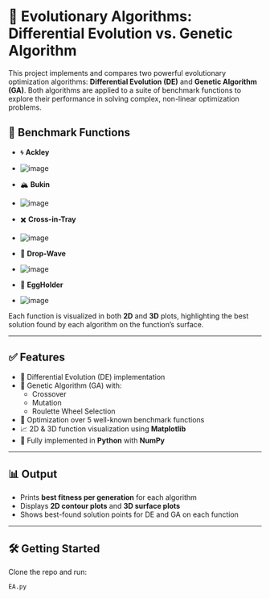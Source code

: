 # 🔬 Evolutionary Algorithms: Differential Evolution vs. Genetic Algorithm

This project implements and compares two powerful evolutionary optimization algorithms: **Differential Evolution (DE)** and **Genetic Algorithm (GA)**. Both algorithms are applied to a suite of benchmark functions to explore their performance in solving complex, non-linear optimization problems.

## 📌 Benchmark Functions

- 🌀 **Ackley**
- ![image](https://github.com/user-attachments/assets/b28228bc-07c1-4b8e-b81c-e5e7c3ecce60)
- 🏔️ **Bukin**
- ![image](https://github.com/user-attachments/assets/d9792ef9-1a81-4967-a636-fa2558f841f5)

- ✖️ **Cross-in-Tray**
- ![image](https://github.com/user-attachments/assets/505dd712-a106-44d1-bf51-1407e15d3ce4)

- 🌊 **Drop-Wave**
- ![image](https://github.com/user-attachments/assets/5ccb0a98-362d-498c-b9f1-c44ea6c09313)

- 🍳 **EggHolder**
- ![image](https://github.com/user-attachments/assets/c1e72a24-2b29-43c7-8a08-9543ce3a752b)


Each function is visualized in both **2D** and **3D** plots, highlighting the best solution found by each algorithm on the function’s surface.

---

## ✅ Features

- 🔁 Differential Evolution (DE) implementation
- 🧬 Genetic Algorithm (GA) with:
  - Crossover
  - Mutation
  - Roulette Wheel Selection
- 🧠 Optimization over 5 well-known benchmark functions
- 📈 2D & 3D function visualization using **Matplotlib**
- 🐍 Fully implemented in **Python** with **NumPy**

---

## 📊 Output

- Prints **best fitness per generation** for each algorithm
- Displays **2D contour plots** and **3D surface plots**
- Shows best-found solution points for DE and GA on each function

---

## 🛠️ Getting Started

Clone the repo and run:

```bash
EA.py
